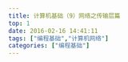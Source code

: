 ```yaml
---
title: 计算机基础（9）网络之传输层篇
top: 1
date: 2016-02-16 14:41:11
tags: ["编程基础","计算机网络"]
categories: ["编程基础"]
---
```


